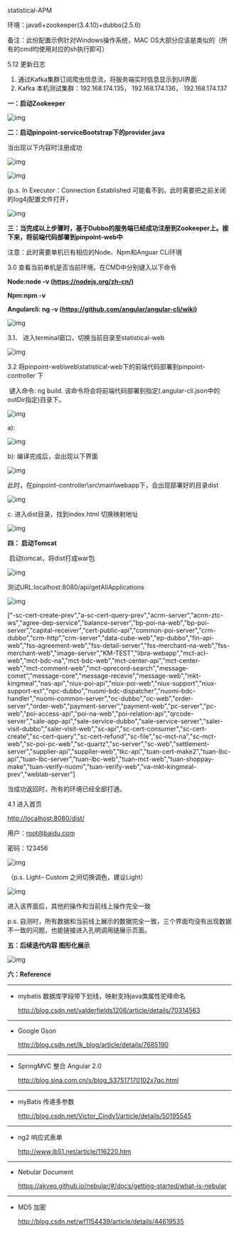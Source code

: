 statistical-APM

环境：java6+zookeeper(3.4.10)+dubbo(2.5.6)

备注：此份配置示例针对Windows操作系统，MAC OS大部分应该是类似的（所有的cmd均使用对应的sh执行即可）

 5.12 更新日志

1. 通过Kafka集群订阅爬虫信息流，将服务端实时信息显示到UI界面
2. Kafka 本机测试集群：192.168.174.135， 192.168.174.136， 192.168.174.137

**一：启动Zookeeper**

![img](./conf/img/1.png)

 

**二：启动pinpoint-serviceBootstrap下的provider.java**

当出现以下内容时注册成功

![img](./conf/img/2.png)

![img](./conf/img/3.png)

(p.s. In Executor：Connection Established 可能看不到，此时需要把之前关闭的log4j配置文件打开，

![img](./conf/img/4.png)

 

**三：当完成以上步骤时，基于Dubbo的服务端已经成功注册到Zookeeper上。接下来，将前端代码部署到pinpoint-web中**

注意：此时需要单机已有相应的Node、Npm和Anguar CLi环境

3.0  查看当前单机是否当前环境。在CMD中分别键入以下命令

**Node:node -v  (https://nodejs.org/zh-cn/)**

**Npm:npm -v**

**Angularcli: ng -v  (https://github.com/angular/angular-cli/wiki)**

 

![img](./conf/img/5.png)

 

3.1． 进入terminal窗口，切换当前目录至statistical-web

![img](./conf/img/6.png)

 

3.2 将pinpoint-web\web\statistical-web下的前端代码部署到pinpoint-controller 下

​       键入命令: ng build. 该命令将会将前端代码部署到指定(.angular-cli.json中的outDir指定)目录下。 

![img](./conf/img/7.png)

 

a):

![img](./conf/img/8.png)

 

b): 编译完成后，会出现以下界面

![img](./conf/img/9.png)

此时，在pinpoint-controller\src\main\webapp下，会出现部署好的目录dist

![img](./conf/img/10.png)

 

c. 进入dist目录，找到index.html 切换映射地址

![img](./conf/img/11.png)

 

**四： 启动Tomcat**

​       启动tomcat，将dist打成war包

![img](./conf/img/12.png)

测试URL:localhost:8080/api/getAllApplications

![img](./conf/img/13.png)

["-sc-cert-create-prev","a-sc-cert-query-prev","acrm-server","acrm-ztc-ws","agree-dep-service","balance-server","bp-poi-na-web","bp-poi-server","capital-receiver","cert-public-api","common-poi-server","crm-dubbo","crm-http","crm-server","data-cube-web","ep-dubbo","fin-api-web","fss-agreement-web","fss-detail-server","fss-merchant-na-web","fss-merchant-web","image-server","KM-TEST","libra-webapp","mct-acl-web","mct-bdc-na","mct-bdc-web","mct-center-api","mct-center-web","mct-comment-web","mct-oprecord-search","message-comet","message-core","message-recevie","message-web","mkt-kingmeal","nas-api","niux-poi-api","niux-poi-web","niux-support","niux-support-ext","npc-dubbo","nuomi-bdc-dispatcher","nuomi-bdc-handler","nuomi-common-server","oc-dubbo","oc-web","order-server","order-web","payment-server","payment-web","pc-server","pc-web","poi-access-api","poi-na-web","poi-relation-api","qrcode-server","sale-app-api","sale-service-dubbo","sale-service-server","saler-visit-dubbo","saler-visit-web","sc-api","sc-cert-consumer","sc-cert-create","sc-cert-query","sc-cert-refund","sc-file","sc-mct-na","sc-mct-web","sc-poi-pc-web","sc-quartz","sc-server","sc-web","settlement-server","supplier-api","supplier-web","tkc-api","tuan-cert-make2","tuan-lbc-api","tuan-lbc-server","tuan-lbc-web","tuan-mct-web","tuan-shoppay-make","tuan-verify-nuomi","tuan-verify-web","va-mkt-kingmeal-prev","weblab-server"]

当成功返回时，所有的环境已经全部打通。 

 

4.1 进入首页

<http://localhost:8080/dist/>

 

用户：[root@baidu.com](mailto:root@baidu.com)

密码：123456

![img](./conf/img/14.png)

（p.s. Light– Custom 之间切换调色，建议Light）

 

![img](./conf/img/15.png)

进入该界面后，其他的操作和当前线上操作完全一致

p.s. 自测时，所有数据和当前线上展示的数据完全一致，三个界面均没有出现数据不一致的问题，也能链接进入孔明调用链展示页面。

 

 

 

**五：后续迭代内容 图形化展示**

![img](./conf/img/16.png)



**六：Reference**

------

- mybatis 数据库字段带下划线，映射支持java类属性驼峰命名

  http://blog.csdn.net/valderfields1206/article/details/70314563

------

- Google Gson

  http://blog.csdn.net/lk_blog/article/details/7685190

------

- SpringMVC 整合 Angular 2.0

  http://blog.sina.com.cn/s/blog_537517170102x7qc.html

------

- myBatis 传递多参数

  http://blog.csdn.net/Victor_Cindy1/article/details/50195545

------

- ng2 响应式表单

  http://www.jb51.net/article/116220.htm
  
------

- Nebular Document

  https://akveo.github.io/nebular/#/docs/getting-started/what-is-nebular

------

- MD5 加密

  http://blog.csdn.net/wf1154439/article/details/44619535

